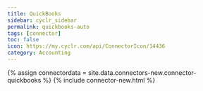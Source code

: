 ```yaml
---
title: QuickBooks
sidebar: cyclr_sidebar
permalink: quickbooks-auto
tags: [connector]
toc: false
icon: https://my.cyclr.com/api/ConnectorIcon/14436
category: Accounting
---
```

{% assign connectordata = site.data.connectors-new.connector-quickbooks %}
{% include connector-new.html %}	
